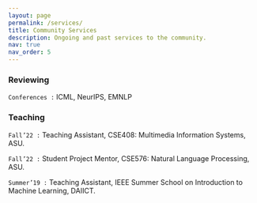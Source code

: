 ```yaml
---
layout: page
permalink: /services/
title: Community Services
description: Ongoing and past services to the community.
nav: true
nav_order: 5
---
```


### Reviewing
`Conferences :` ICML, NeurIPS, EMNLP


### Teaching
`Fall’22 :` Teaching Assistant, CSE408: Multimedia Information Systems, ASU.

`Fall’22 :` Student Project Mentor, CSE576: Natural Language Processing, ASU.

`Summer’19 :` Teaching Assistant, IEEE Summer School on Introduction to Machine Learning, DAIICT.
